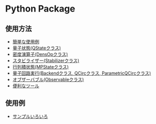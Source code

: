 Python Package
==============

## 使用方法

- [簡単な使用例](usage/basic_jp.md)
- [量子状態(QStateクラス)](usage/qstate_jp.md)
- [密度演算子(DensOpクラス)](usage/densop_jp.md)
- [スタビライザー(Stabilizerクラス)](usage/stabilizer_jp.md)
- [行列積状態(MPStateクラス)](usage/mpstate_jp.md)
- [量子回路実行(Backendクラス, QCircクラス, ParametricQCircクラス)](usage/qcirc_jp.md)
- [オブザーバブル(Observableクラス)](usage/observable_jp.md)
- [便利なツール](usage/tools_jp.md)

## 使用例

- [サンプルいろいろ](https://github.com/samn33/qlazy/tree/master/example/py)
